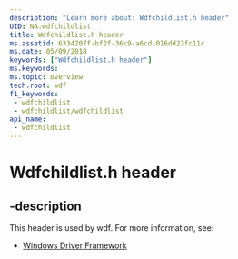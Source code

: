 ```yaml
---
description: "Learn more about: Wdfchildlist.h header"
UID: NA:wdfchildlist
title: Wdfchildlist.h header
ms.assetid: 6334207f-bf2f-36c9-a6cd-016dd23fc11c
ms.date: 05/09/2018
keywords: ["Wdfchildlist.h header"]
ms.keywords: 
ms.topic: overview
tech.root: wdf
f1_keywords:
 - wdfchildlist
 - wdfchildlist/wdfchildlist
api_name:
 - wdfchildlist
---
```


# Wdfchildlist.h header


## -description

This header is used by wdf. For more information, see:

- [Windows Driver Framework](../_wdf/index.md)

